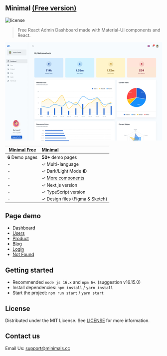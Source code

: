 ## Minimal [(Free version)](https://minimal-kit-react.vercel.app/)

![license](https://img.shields.io/badge/license-MIT-blue.svg)

> Free React Admin Dashboard made with Material-UI components and React.

![preview](public/assets/preview.jpg)

| [Minimal Free](https://minimal-kit-react.vercel.app/) | [Minimal](https://material-ui.com/store/items/minimal-dashboard/) |
| ----------------------------------------------------- | :---------------------------------------------------------------- |
| **6** Demo pages                                      | **50+** demo pages                                                |
| -                                                     | ✓ Multi-language                                                  |
| -                                                     | ✓ Dark/Light Mode 🌓                                              |
| -                                                     | ✓ [More components](https://minimals.cc/components)               |
| -                                                     | ✓ Next.js version                                                 |
| -                                                     | ✓ TypeScript version                                              |
| -                                                     | ✓ Design files (Figma & Sketch)                                   |

## Page demo

-   [Dashboard](https://minimal-kit-react.vercel.app/dashboard/app)
-   [Users](https://minimal-kit-react.vercel.app/dashboard/user)
-   [Product](https://minimal-kit-react.vercel.app/dashboard/products)
-   [Blog](https://minimal-kit-react.vercel.app/dashboard/blog)
-   [Login](https://minimal-kit-react.vercel.app/login)
-   [Not Found](https://minimal-kit-react.vercel.app/404)

## Getting started

-   Recommended `node js 16.x` and `npm 6+`. (suggestion v16.15.0)
-   Install dependencies: `npm install` / `yarn install`
-   Start the project: `npm run start` / `yarn start`

## License

Distributed under the MIT License. See [LICENSE](https://github.com/minimal-ui-kit/minimal.free/blob/main/LICENSE.md) for more information.

## Contact us

Email Us: support@minimals.cc
